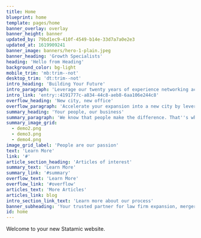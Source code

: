 ```yaml
---
title: Home
blueprint: home
template: pages/home
banner_overlay: overlay
banner_height: banner
updated_by: 79bd1ec9-410f-4549-b14e-33d7a7a0e2e3
updated_at: 1619909241
banner_image: banners/hero-1-plain.jpeg
banner_heading: 'Growth Specialists'
heading: 'Hello from Heading'
background_color: bg-light
mobile_trim: 'mb:trim--not'
desktop_trim: 'dt:trim--not'
intro_heading: 'Building Your Future'
intro_paragraph: 'Leverage our twenty years of experience networking across the legal industry to build your dream team. We understand the challenges that accompany growth; finding the right teams and individuals to successfully expand a practice into new territory and sectors. Our team of insiders will make sure your goals are realized.'
intro_link: 'entry::4191777c-a834-44c8-aeb8-6aa106e244c8'
overflow_heading: 'New city, new office'
overflow_paragraph: 'Accelerate your expansion into a new city by leveraging our deep experience with mergers and acquisitions in the legal space.'
summary_heading: 'Your people, our business'
summary_paragraph: 'We know that people make the difference. That''s why we actively maintain relationships with the best attorneys in the business, across many specializations. When the time comes to replace a high-value partner or associate, we can help find the right individual to step into a role, or create a new one.'
summary_image_grid:
  - demo2.png
  - demo3.png
  - demo4.png
image_grid_label: 'People are our passion'
text: 'Learn More'
link: '#'
article_section_heading: 'Articles of interest'
summary_text: 'Learn More'
summary_link: '#summary'
overflow_text: 'Learn More'
overflow_link: '#overflow'
articles_text: 'More Articles'
articles_link: blog
intro_section_link_text: 'Learn more about our process'
banner_subheading: 'Your trusted partner for law firm expansion, mergers, and team building.'
id: home
---
```

Welcome to your new Statamic website.

